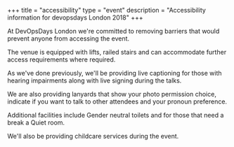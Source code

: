 +++
title = "accessibility"
type = "event"
description = "Accessibility information for devopsdays London 2018"
+++

At DevOpsDays London we're committed to removing barriers that would prevent anyone from accessing the event. 

The venue is equipped with lifts, railed stairs and can accommodate further access requirements where required.

As we've done previously, we'll be providing live captioning for those with hearing impairments along with live signing during the talks. 

We are also providing lanyards that show your photo permission choice, indicate if you want to talk to other attendees and your pronoun preference.

Additional facilities include Gender neutral toilets and for those that need a break a Quiet room.

We'll also be providing childcare services during the event.
